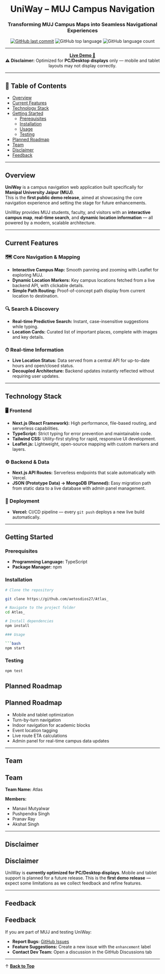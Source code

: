 
<!-- markdownlint-disable MD033 MD051 -->
<div align="center">

# UniWay – MUJ Campus Navigation


### Transforming MUJ Campus Maps into Seamless Navigational Experiences


[![GitHub last commit](https://img.shields.io/github/last-commit/aetosdios27/Atlas_?style=for-the-badge&logo=github&labelColor=333)](https://github.com/aetosdios27/Atlas_)
![GitHub top language](https://img.shields.io/github/languages/top/aetosdios27/Atlas_?style=for-the-badge&color=blue&labelColor=333)
![GitHub language count](https://img.shields.io/github/languages/count/aetosdios27/Atlas_?style=for-the-badge&color=blueviolet&labelColor=333)

---

[**Live Demo 🚀**](https://atlas-dn8h.vercel.app/)
<br>
⚠ **Disclaimer:** Optimized for **PC/Desktop displays** only — mobile and tablet layouts may not display correctly.


</div>

---

## 📌 Table of Contents
- [Overview](#overview)
- [Current Features](#current-features)
- [Technology Stack](#technology-stack)
- [Getting Started](#getting-started)
  - [Prerequisites](#prerequisites)
  - [Installation](#installation)
  - [Usage](#usage)
  - [Testing](#testing)
- [Planned Roadmap](#planned-roadmap)
- [Team](#team)
- [Disclaimer](#disclaimer)
- [Feedback](#feedback)

---

## Overview

**UniWay** is a campus navigation web application built specifically for **Manipal University Jaipur (MUJ)**.  
This is the **first public demo release**, aimed at showcasing the core navigation experience and setting the stage for future enhancements.  

UniWay provides MUJ students, faculty, and visitors with an **interactive campus map**, **real-time search**, and **dynamic location information** — all powered by a modern, scalable architecture.

---

## Current Features

### 🗺️ Core Navigation & Mapping
- **Interactive Campus Map:** Smooth panning and zooming with Leaflet for exploring MUJ.
- **Dynamic Location Markers:** Key campus locations fetched from a live backend API, with clickable details.
- **Simple Path Routing:** Proof-of-concept path display from current location to destination.

### 🔍 Search & Discovery
- **Real-time Predictive Search:** Instant, case-insensitive suggestions while typing.
- **Location Cards:** Curated list of important places, complete with images and key details.

### ⏱ Real-time Information
- **Live Location Status:** Data served from a central API for up-to-date hours and open/closed status.
- **Decoupled Architecture:** Backend updates instantly reflected without requiring user updates.

---

## Technology Stack

### 🖥 Frontend
- **Next.js (React Framework):** High performance, file-based routing, and serverless capabilities.
- **TypeScript:** Strict typing for error prevention and maintainable code.
- **Tailwind CSS:** Utility-first styling for rapid, responsive UI development.
- **Leaflet.js:** Lightweight, open-source mapping with custom markers and layers.

### ⚙ Backend & Data
- **Next.js API Routes:** Serverless endpoints that scale automatically with Vercel.
- **JSON (Prototype Data) → MongoDB (Planned):** Easy migration path from static data to a live database with admin panel management.

### 🚀 Deployment
- **Vercel:** CI/CD pipeline — every `git push` deploys a new live build automatically.

---

## Getting Started

### Prerequisites
- **Programming Language:** TypeScript  
- **Package Manager:** npm

### Installation

```bash
# Clone the repository

git clone https://github.com/aetosdios27/Atlas_

# Navigate to the project folder
cd Atlas_

# Install dependencies
npm install

### Usage

```bash
npm start
```

### Testing

```bash
npm test
```


## Planned Roadmap

## Planned Roadmap

- Mobile and tablet optimization
- Turn-by-turn navigation
- Indoor navigation for academic blocks
- Event location tagging
- Live route ETA calculations
- Admin panel for real-time campus data updates

---

## Team

## Team

**Team Name:** Atlas

**Members:**

- Manavi Mutyalwar
- Pushpendra Singh
- Pranav Ray
- Akshat Singh

---

## Disclaimer

## Disclaimer

UniWay is **currently optimized for PC/Desktop displays**.
Mobile and tablet support is planned for a future release.
This is the **first demo release** — expect some limitations as we collect feedback and refine features.

---

## Feedback

## Feedback

If you are part of MUJ and testing UniWay:

- **Report Bugs:** [GitHub Issues](https://github.com/aetosdios27/Atlas_/issues)
- **Feature Suggestions:** Create a new issue with the `enhancement` label
- **Contact Dev Team:** Open a discussion in the GitHub Discussions tab

---

↑ [**Back to Top**](#uniway--muj-campus-navigation)


